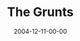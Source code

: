---
layout: message
category: message
series: "Christmas Stories"
title: "The Grunts"
date: 2004-12-11-00-00
message_id: 141
audio: "http://s3.amazonaws.com/crossroads-media/media/legacy/mp3/Xmas_Stories_02_12-11-04_The_Grunts.mp3"
audio-duration: "32:24"
explicit: "N"
---